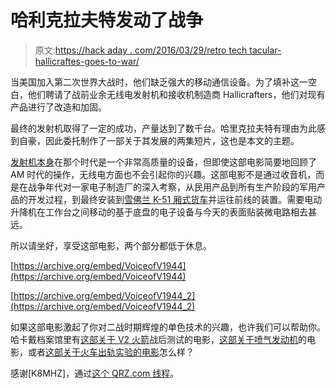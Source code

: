# 哈利克拉夫特发动了战争

> 原文:[https://hack aday . com/2016/03/29/retro tech tacular-hallicraftes-goes-to-war/](https://hackaday.com/2016/03/29/retrotechtacular-hallicrafters-goes-to-war/)

当美国加入第二次世界大战时，他们缺乏强大的移动通信设备。为了填补这一空白，他们聘请了战前业余无线电发射机和接收机制造商 Hallicrafters，他们对现有产品进行了改造和加固。

最终的发射机取得了一定的成功，产量达到了数千台。哈里克拉夫特有理由为此感到自豪，因此委托制作了一部关于其发展的两集短片，这也是本文的主题。

[发射机本身](https://en.wikipedia.org/wiki/BC-610)在那个时代是一个非常高质量的设备，但即使这部电影简要地回顾了 AM 时代的操作，无线电方面也不会引起你的兴趣。这部电影不是通过收音机，而是在战争年代对一家电子制造厂的深入考察，从民用产品到所有生产阶段的军用产品的开发过程，到最终安装到[雪佛兰 K-51 厢式货车](https://en.wikipedia.org/wiki/Chevrolet_G506_trucks#Versions)并运往前线的装置。需要电动升降机在工作台之间移动的基于底盘的电子设备与今天的表面贴装微电路相去甚远。

所以请坐好，享受这部电影，两个部分都低于休息。

[https://archive.org/embed/VoiceofV1944](https://archive.org/embed/VoiceofV1944)

[https://archive.org/embed/VoiceofV1944_2](https://archive.org/embed/VoiceofV1944_2)

如果这部电影激起了你对二战时期辉煌的单色技术的兴趣，也许我们可以帮助你。哈卡戴档案馆里有[这部关于 V2 火箭](http://hackaday.com/2015/04/21/retrotechtacular-stateside-assembly-and-launch-of-v-2-rockets/)战后测试的电影，[这部关于喷气发动机](http://hackaday.com/2014/11/04/retrotechtacular-the-jet-story/)的电影，或者[这部关于火车出轨实验的电影](http://hackaday.com/2014/04/22/retrotectacular-the-science-of-derailing-trains/)怎么样？

感谢[K8MHZ]，通过[这个 QRZ.com 线程](http://forums.qrz.com/index.php?threads/amateur-radio-operators-help-design-military-radio.515949/&utm_medium=twitter&utm_campaign=QRZ&utm_term=forum,+site,+RSS&utm_content=HAMRADIO)。